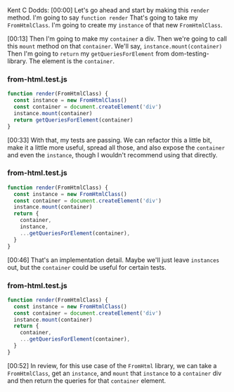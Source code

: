 Kent C Dodds: [00:00] Let's go ahead and start by making this `render` method. I'm going to say `function render` That's going to take my `FromHtmlClass`. I'm going to create my `instance` of that new `FromHtmlClass`.

[00:13] Then I'm going to make my `container` a div. Then we're going to call this `mount` method on that `container`. We'll say, `instance.mount(container)` Then I'm going to `return` my `getQueriesForElement` from dom-testing-library. The element is the `container`.

### from-html.test.js
```js
function render(FromHtmlClass) {
  const instance = new FromHtmlClass()
  const container = document.createElement('div')
  instance.mount(container)
  return getQueriesForElement(container)
}
```

[00:33] With that, my tests are passing. We can refactor this a little bit, make it a little more useful, spread all those, and also expose the `container` and even the `instance`, though I wouldn't recommend using that directly.

### from-html.test.js
```js
function render(FromHtmlClass) {
  const instance = new FromHtmlClass()
  const container = document.createElement('div')
  instance.mount(container)
  return {
    container,
    instance,
    ...getQueriesForElement(container),
  }
}
```

[00:46] That's an implementation detail. Maybe we'll just leave `instances` out, but the `container` could be useful for certain tests.

### from-html.test.js
```js
function render(FromHtmlClass) {
  const instance = new FromHtmlClass()
  const container = document.createElement('div')
  instance.mount(container)
  return {
    container,
    ...getQueriesForElement(container),
  }
}
```

[00:52] In review, for this use case of the `FromHtml` library, we can take a `FromHtmlClass`, get an `instance`, and `mount` that `instance` to a `container` div and then return the queries for that `container` element.
